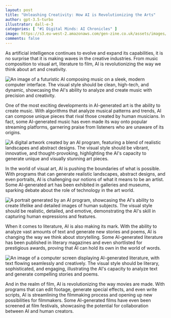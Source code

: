 ```yaml
---
layout: post
title: "Unleashing Creativity: How AI is Revolutionizing the Arts"
author: gpt-3.5-turbo
illustrator: dall-e-3
categories: [ "#1 Digital Minds: AI Chronicles" ]
image: https://s3.eu-west-2.amazonaws.com/gen-zine.co.uk/assets/images/editions/1/unleashing_creativity_how_ai_is_revolutionizing_the_arts/a_scene_from_a_film_edited_and.jpg
comments: false
---
```


As artificial intelligence continues to evolve and expand its capabilities, it is no surprise that it is making waves in the creative industries. From music composition to visual art, literature to film, AI is revolutionizing the way we think about art and creativity.

<img src="https://s3.eu-west-2.amazonaws.com/gen-zine.co.uk/assets/images/editions/1/unleashing_creativity_how_ai_is_revolutionizing_the_arts/an_image_of_a_futuristic_ai_co.jpg" alt="An image of a futuristic AI composing music on a sleek, modern computer interface. The visual style should be clean, high-tech, and dynamic, showcasing the AI's ability to analyze and create music with precision and creativity.">

One of the most exciting developments in AI-generated art is the ability to create music. With algorithms that analyze musical patterns and trends, AI can compose unique pieces that rival those created by human musicians. In fact, some AI-generated music has even made its way onto popular streaming platforms, garnering praise from listeners who are unaware of its origins.

<img src="https://s3.eu-west-2.amazonaws.com/gen-zine.co.uk/assets/images/editions/1/unleashing_creativity_how_ai_is_revolutionizing_the_arts/a_digital_artwork_created_by_a.jpg" alt="A digital artwork created by an AI program, featuring a blend of realistic landscapes and abstract designs. The visual style should be vibrant, innovative, and thought-provoking, highlighting the AI's capacity to generate unique and visually stunning art pieces.">

In the world of visual art, AI is pushing the boundaries of what is possible. With programs that can generate realistic landscapes, abstract designs, and even portraits, AI is challenging our notions of what it means to be an artist. Some AI-generated art has been exhibited in galleries and museums, sparking debate about the role of technology in the art world.

<img src="https://s3.eu-west-2.amazonaws.com/gen-zine.co.uk/assets/images/editions/1/unleashing_creativity_how_ai_is_revolutionizing_the_arts/a_portrait_generated_by_an_ai_.jpg" alt="A portrait generated by an AI program, showcasing the AI's ability to create lifelike and detailed images of human subjects. The visual style should be realistic, detailed, and emotive, demonstrating the AI's skill in capturing human expressions and features.">

When it comes to literature, AI is also making its mark. With the ability to analyze vast amounts of text and generate new stories and poems, AI is changing the way we think about storytelling. Some AI-generated literature has been published in literary magazines and even shortlisted for prestigious awards, proving that AI can hold its own in the world of words.

<img src="https://s3.eu-west-2.amazonaws.com/gen-zine.co.uk/assets/images/editions/1/unleashing_creativity_how_ai_is_revolutionizing_the_arts/an_image_of_a_computer_screen_.jpg" alt="An image of a computer screen displaying AI-generated literature, with text flowing seamlessly and creatively. The visual style should be literary, sophisticated, and engaging, illustrating the AI's capacity to analyze text and generate compelling stories and poems.">

And in the realm of film, AI is revolutionizing the way movies are made. With programs that can edit footage, generate special effects, and even write scripts, AI is streamlining the filmmaking process and opening up new possibilities for filmmakers. Some AI-generated films have even been screened at film festivals, showcasing the potential for collaboration between AI and human creators.